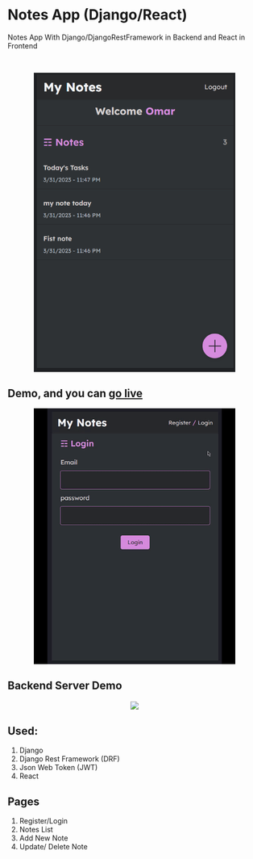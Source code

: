 # Notes App (Django/React)
Notes App With Django/DjangoRestFramework in Backend and React in Frontend

<br>

<p align="center">
  <img align="center" src="https://github.com/omarreda22/Notes-App-with-Django-and-React/blob/main/frontend/src/assets/mynote.PNG" style="width:400px">
</p>


## Demo, and you can [go live](https://mynotesapplication.netlify.app/)
<p align="center">
  <img align="center" src="https://github.com/omarreda22/Notes-App-with-Django-and-React/blob/main/frontend/src/assets/my_notes.gif" style="width:400px">
</p>


## Backend Server Demo
<p align="center">
  <img align="center" src="https://github.com/omarreda22/Notes-App-with-Django-and-React/blob/main/frontend/src/assets/backend_server.gif">
</p>


## Used:
1. Django
2. Django Rest Framework (DRF)
3. Json Web Token (JWT)
4. React

## Pages
1. Register/Login
2. Notes List
3. Add New Note
4. Update/ Delete Note
